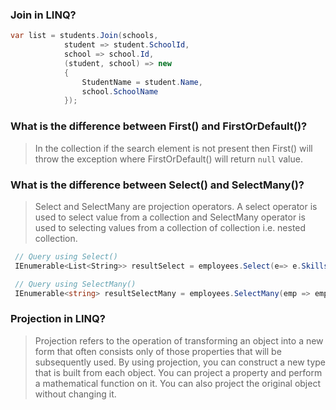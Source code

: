 ### Join in LINQ?

``` C#
var list = students.Join(schools, 
            student => student.SchoolId, 
            school => school.Id, 
            (student, school) => new
            {
                StudentName = student.Name,
                school.SchoolName
            });
```

### What is the difference between First() and FirstOrDefault()?
> In the collection if the search element is not present then First() will throw the exception where FirstOrDefault() will return `null` value.

### What is the difference between Select() and SelectMany()?
> Select and SelectMany are projection operators. A select operator is used to select value from a collection and SelectMany operator is used to selecting values from a collection of collection i.e. nested collection.

```C#
 // Query using Select()
 IEnumerable<List<String>> resultSelect = employees.Select(e=> e.Skills);

 // Query using SelectMany()
 IEnumerable<string> resultSelectMany = employees.SelectMany(emp => emp.Skills);
```

### Projection in LINQ?
> Projection refers to the operation of transforming an object into a new form that often consists only of those properties that will be subsequently used. By using projection, you can construct a new type that is built from each object. You can project a property and perform a mathematical function on it. You can also project the original object without changing it.
